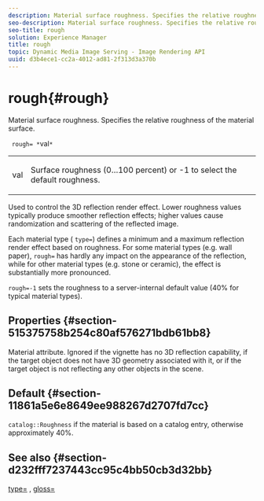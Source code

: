 ```yaml
---
description: Material surface roughness. Specifies the relative roughness of the material surface.
seo-description: Material surface roughness. Specifies the relative roughness of the material surface.
seo-title: rough
solution: Experience Manager
title: rough
topic: Dynamic Media Image Serving - Image Rendering API
uuid: d3b4ece1-cc2a-4012-ad81-2f313d3a370b
---
```


# rough{#rough}

Material surface roughness. Specifies the relative roughness of the material surface.

 ` rough= *`val`*`

<table id="simpletable_432E33EC87144AC7A2A8D9406F862708"> 
 <tr class="strow"> 
  <td class="stentry"> <p> <span class="varname"> val </span> </p> </td> 
  <td class="stentry"> <p>Surface roughness (0…100 percent) or -1 to select the default roughness. </p> </td> 
 </tr> 
</table>

Used to control the 3D reflection render effect. Lower roughness values typically produce smoother reflection effects; higher values cause randomization and scattering of the reflected image.

Each material type ( `type=`) defines a minimum and a maximum reflection render effect based on roughness. For some material types (e.g. wall paper), `rough=` has hardly any impact on the appearance of the reflection, while for other material types (e.g. stone or ceramic), the effect is substantially more pronounced.

`rough=-1` sets the roughness to a server-internal default value (40% for typical material types).

## Properties {#section-515375758b254c80af576271bdb61bb8}

Material attribute. Ignored if the vignette has no 3D reflection capability, if the target object does not have 3D geometry associated with it, or if the target object is not reflecting any other objects in the scene.

## Default {#section-11861a5e6e8649ee988267d2707fd7cc}

`catalog::Roughness` if the material is based on a catalog entry, otherwise approximately 40%.

## See also {#section-d232fff7237443cc95c4bb50cb3d32bb}

[type=](../../../../../ir-api/http-protocol/image-rendering-api-ref/c-ir-http-protocol-ref/c-ir-http-protocol-command-reference/r-ir-http-type.md#reference-128c7de89e2d46838019b560f3f84a35) , [gloss=](../../../../../ir-api/http-protocol/image-rendering-api-ref/c-ir-http-protocol-ref/c-ir-http-protocol-command-reference/r-ir-http-gloss.md#reference-325aef2ee51e4e1584a06047427340ca) 
